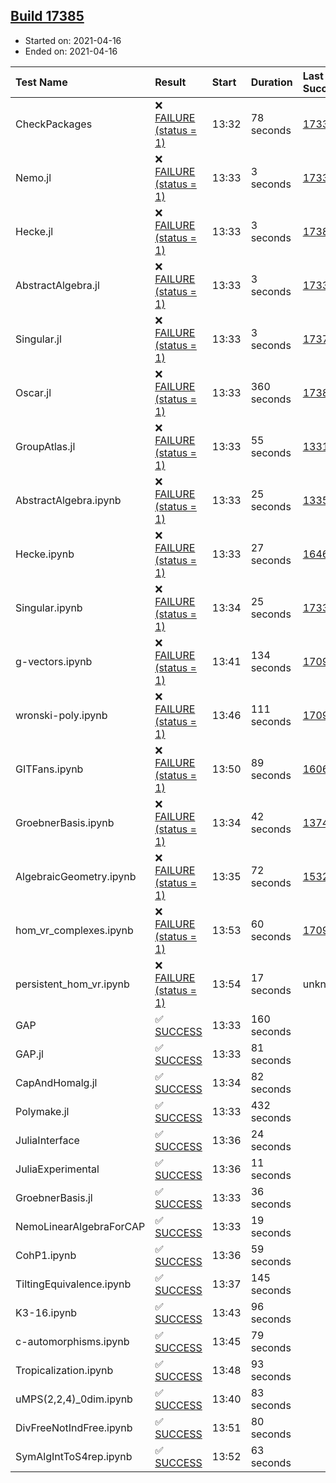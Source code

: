 ## [Build 17385](https://oscarci.mathematik.uni-kl.de/job/oscar/17385/)

* Started on: 2021-04-16
* Ended on: 2021-04-16

| Test Name    | Result | Start | Duration | Last Success | First Failure |
|:-------------|:-------|:------|:---------|:-------------|:--------------|
| CheckPackages | ❌ [FAILURE (status = 1)](https://oscarci.mathematik.uni-kl.de/job/oscar/17385/artifact/logs/build-17385/CheckPackages.log) | 13:32 | 78 seconds | [17336](https://oscarci.mathematik.uni-kl.de/job/oscar/17336/) | [17337](https://oscarci.mathematik.uni-kl.de/job/oscar/17337/) |
| Nemo.jl | ❌ [FAILURE (status = 1)](https://oscarci.mathematik.uni-kl.de/job/oscar/17385/artifact/logs/build-17385/Nemo.jl.log) | 13:33 | 3 seconds | [17338](https://oscarci.mathematik.uni-kl.de/job/oscar/17338/) | [17339](https://oscarci.mathematik.uni-kl.de/job/oscar/17339/) |
| Hecke.jl | ❌ [FAILURE (status = 1)](https://oscarci.mathematik.uni-kl.de/job/oscar/17385/artifact/logs/build-17385/Hecke.jl.log) | 13:33 | 3 seconds | [17382](https://oscarci.mathematik.uni-kl.de/job/oscar/17382/) | [17383](https://oscarci.mathematik.uni-kl.de/job/oscar/17383/) |
| AbstractAlgebra.jl | ❌ [FAILURE (status = 1)](https://oscarci.mathematik.uni-kl.de/job/oscar/17385/artifact/logs/build-17385/AbstractAlgebra.jl.log) | 13:33 | 3 seconds | [17336](https://oscarci.mathematik.uni-kl.de/job/oscar/17336/) | [17337](https://oscarci.mathematik.uni-kl.de/job/oscar/17337/) |
| Singular.jl | ❌ [FAILURE (status = 1)](https://oscarci.mathematik.uni-kl.de/job/oscar/17385/artifact/logs/build-17385/Singular.jl.log) | 13:33 | 3 seconds | [17379](https://oscarci.mathematik.uni-kl.de/job/oscar/17379/) | [17380](https://oscarci.mathematik.uni-kl.de/job/oscar/17380/) |
| Oscar.jl | ❌ [FAILURE (status = 1)](https://oscarci.mathematik.uni-kl.de/job/oscar/17385/artifact/logs/build-17385/Oscar.jl.log) | 13:33 | 360 seconds | [17384](https://oscarci.mathematik.uni-kl.de/job/oscar/17384/) | [17385](https://oscarci.mathematik.uni-kl.de/job/oscar/17385/) |
| GroupAtlas.jl | ❌ [FAILURE (status = 1)](https://oscarci.mathematik.uni-kl.de/job/oscar/17385/artifact/logs/build-17385/GroupAtlas.jl.log) | 13:33 | 55 seconds | [13311](https://oscarci.mathematik.uni-kl.de/job/oscar/13311/) | [13312](https://oscarci.mathematik.uni-kl.de/job/oscar/13312/) |
| AbstractAlgebra.ipynb | ❌ [FAILURE (status = 1)](https://oscarci.mathematik.uni-kl.de/job/oscar/17385/artifact/logs/build-17385/AbstractAlgebra.ipynb.log) | 13:33 | 25 seconds | [13355](https://oscarci.mathematik.uni-kl.de/job/oscar/13355/) | [13356](https://oscarci.mathematik.uni-kl.de/job/oscar/13356/) |
| Hecke.ipynb | ❌ [FAILURE (status = 1)](https://oscarci.mathematik.uni-kl.de/job/oscar/17385/artifact/logs/build-17385/Hecke.ipynb.log) | 13:33 | 27 seconds | [16463](https://oscarci.mathematik.uni-kl.de/job/oscar/16463/) | [16464](https://oscarci.mathematik.uni-kl.de/job/oscar/16464/) |
| Singular.ipynb | ❌ [FAILURE (status = 1)](https://oscarci.mathematik.uni-kl.de/job/oscar/17385/artifact/logs/build-17385/Singular.ipynb.log) | 13:34 | 25 seconds | [17338](https://oscarci.mathematik.uni-kl.de/job/oscar/17338/) | [17339](https://oscarci.mathematik.uni-kl.de/job/oscar/17339/) |
| g-vectors.ipynb | ❌ [FAILURE (status = 1)](https://oscarci.mathematik.uni-kl.de/job/oscar/17385/artifact/logs/build-17385/g-vectors.ipynb.log) | 13:41 | 134 seconds | [17099](https://oscarci.mathematik.uni-kl.de/job/oscar/17099/) | [17100](https://oscarci.mathematik.uni-kl.de/job/oscar/17100/) |
| wronski-poly.ipynb | ❌ [FAILURE (status = 1)](https://oscarci.mathematik.uni-kl.de/job/oscar/17385/artifact/logs/build-17385/wronski-poly.ipynb.log) | 13:46 | 111 seconds | [17098](https://oscarci.mathematik.uni-kl.de/job/oscar/17098/) | [17099](https://oscarci.mathematik.uni-kl.de/job/oscar/17099/) |
| GITFans.ipynb | ❌ [FAILURE (status = 1)](https://oscarci.mathematik.uni-kl.de/job/oscar/17385/artifact/logs/build-17385/GITFans.ipynb.log) | 13:50 | 89 seconds | [16068](https://oscarci.mathematik.uni-kl.de/job/oscar/16068/) | [16069](https://oscarci.mathematik.uni-kl.de/job/oscar/16069/) |
| GroebnerBasis.ipynb | ❌ [FAILURE (status = 1)](https://oscarci.mathematik.uni-kl.de/job/oscar/17385/artifact/logs/build-17385/GroebnerBasis.ipynb.log) | 13:34 | 42 seconds | [13748](https://oscarci.mathematik.uni-kl.de/job/oscar/13748/) | [13749](https://oscarci.mathematik.uni-kl.de/job/oscar/13749/) |
| AlgebraicGeometry.ipynb | ❌ [FAILURE (status = 1)](https://oscarci.mathematik.uni-kl.de/job/oscar/17385/artifact/logs/build-17385/AlgebraicGeometry.ipynb.log) | 13:35 | 72 seconds | [15322](https://oscarci.mathematik.uni-kl.de/job/oscar/15322/) | [15323](https://oscarci.mathematik.uni-kl.de/job/oscar/15323/) |
| hom_vr_complexes.ipynb | ❌ [FAILURE (status = 1)](https://oscarci.mathematik.uni-kl.de/job/oscar/17385/artifact/logs/build-17385/hom_vr_complexes.ipynb.log) | 13:53 | 60 seconds | [17099](https://oscarci.mathematik.uni-kl.de/job/oscar/17099/) | [17100](https://oscarci.mathematik.uni-kl.de/job/oscar/17100/) |
| persistent_hom_vr.ipynb | ❌ [FAILURE (status = 1)](https://oscarci.mathematik.uni-kl.de/job/oscar/17385/artifact/logs/build-17385/persistent_hom_vr.ipynb.log) | 13:54 | 17 seconds | unknown | unknown |
| GAP | ✅ [SUCCESS](https://oscarci.mathematik.uni-kl.de/job/oscar/17385/artifact/logs/build-17385/GAP.log) | 13:33 | 160 seconds |  |  |
| GAP.jl | ✅ [SUCCESS](https://oscarci.mathematik.uni-kl.de/job/oscar/17385/artifact/logs/build-17385/GAP.jl.log) | 13:33 | 81 seconds |  |  |
| CapAndHomalg.jl | ✅ [SUCCESS](https://oscarci.mathematik.uni-kl.de/job/oscar/17385/artifact/logs/build-17385/CapAndHomalg.jl.log) | 13:34 | 82 seconds |  |  |
| Polymake.jl | ✅ [SUCCESS](https://oscarci.mathematik.uni-kl.de/job/oscar/17385/artifact/logs/build-17385/Polymake.jl.log) | 13:33 | 432 seconds |  |  |
| JuliaInterface | ✅ [SUCCESS](https://oscarci.mathematik.uni-kl.de/job/oscar/17385/artifact/logs/build-17385/JuliaInterface.log) | 13:36 | 24 seconds |  |  |
| JuliaExperimental | ✅ [SUCCESS](https://oscarci.mathematik.uni-kl.de/job/oscar/17385/artifact/logs/build-17385/JuliaExperimental.log) | 13:36 | 11 seconds |  |  |
| GroebnerBasis.jl | ✅ [SUCCESS](https://oscarci.mathematik.uni-kl.de/job/oscar/17385/artifact/logs/build-17385/GroebnerBasis.jl.log) | 13:33 | 36 seconds |  |  |
| NemoLinearAlgebraForCAP | ✅ [SUCCESS](https://oscarci.mathematik.uni-kl.de/job/oscar/17385/artifact/logs/build-17385/NemoLinearAlgebraForCAP.log) | 13:33 | 19 seconds |  |  |
| CohP1.ipynb | ✅ [SUCCESS](https://oscarci.mathematik.uni-kl.de/job/oscar/17385/artifact/logs/build-17385/CohP1.ipynb.log) | 13:36 | 59 seconds |  |  |
| TiltingEquivalence.ipynb | ✅ [SUCCESS](https://oscarci.mathematik.uni-kl.de/job/oscar/17385/artifact/logs/build-17385/TiltingEquivalence.ipynb.log) | 13:37 | 145 seconds |  |  |
| K3-16.ipynb | ✅ [SUCCESS](https://oscarci.mathematik.uni-kl.de/job/oscar/17385/artifact/logs/build-17385/K3-16.ipynb.log) | 13:43 | 96 seconds |  |  |
| c-automorphisms.ipynb | ✅ [SUCCESS](https://oscarci.mathematik.uni-kl.de/job/oscar/17385/artifact/logs/build-17385/c-automorphisms.ipynb.log) | 13:45 | 79 seconds |  |  |
| Tropicalization.ipynb | ✅ [SUCCESS](https://oscarci.mathematik.uni-kl.de/job/oscar/17385/artifact/logs/build-17385/Tropicalization.ipynb.log) | 13:48 | 93 seconds |  |  |
| uMPS(2,2,4)_0dim.ipynb | ✅ [SUCCESS](https://oscarci.mathematik.uni-kl.de/job/oscar/17385/artifact/logs/build-17385/uMPS-2-2-4-_0dim.ipynb.log) | 13:40 | 83 seconds |  |  |
| DivFreeNotIndFree.ipynb | ✅ [SUCCESS](https://oscarci.mathematik.uni-kl.de/job/oscar/17385/artifact/logs/build-17385/DivFreeNotIndFree.ipynb.log) | 13:51 | 80 seconds |  |  |
| SymAlgIntToS4rep.ipynb | ✅ [SUCCESS](https://oscarci.mathematik.uni-kl.de/job/oscar/17385/artifact/logs/build-17385/SymAlgIntToS4rep.ipynb.log) | 13:52 | 63 seconds |  |  |
